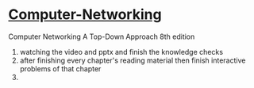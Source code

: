 # [Computer-Networking](https://gaia.cs.umass.edu/kurose_ross/lectures.php)
Computer Networking A Top-Down Approach 8th edition

1. watching the video and pptx and finish the knowledge checks
2. after finishing every chapter's reading material then finish interactive problems of that chapter  
3. 